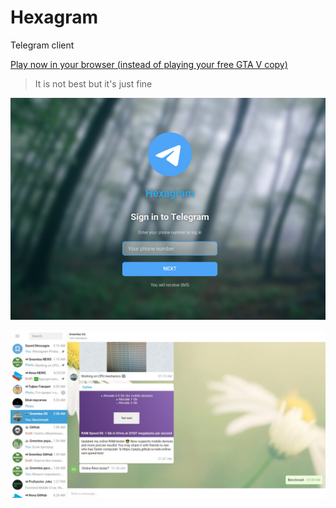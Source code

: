 # Hexagram

Telegram client

[Play now in your browser (instead of playing your free GTA V copy)](https://hexalang.github.io/hexagram/)

> It is not best but it's just fine

![GUI](screenshots/login.jpg?raw=true)


![GUI](screenshots/gui.jpg?raw=true)
